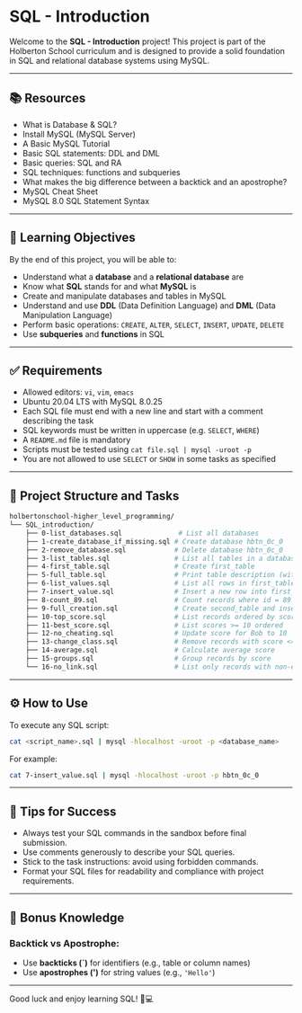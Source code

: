 # SQL - Introduction

Welcome to the **SQL - Introduction** project! This project is part of the Holberton School curriculum and is designed to provide a solid foundation in SQL and relational database systems using MySQL.

---

## 📚 Resources

* What is Database & SQL?
* Install MySQL (MySQL Server)
* A Basic MySQL Tutorial
* Basic SQL statements: DDL and DML
* Basic queries: SQL and RA
* SQL techniques: functions and subqueries
* What makes the big difference between a backtick and an apostrophe?
* MySQL Cheat Sheet
* MySQL 8.0 SQL Statement Syntax

---

## 🎯 Learning Objectives

By the end of this project, you will be able to:

* Understand what a **database** and a **relational database** are
* Know what **SQL** stands for and what **MySQL** is
* Create and manipulate databases and tables in MySQL
* Understand and use **DDL** (Data Definition Language) and **DML** (Data Manipulation Language)
* Perform basic operations: `CREATE`, `ALTER`, `SELECT`, `INSERT`, `UPDATE`, `DELETE`
* Use **subqueries** and **functions** in SQL

---

## ✅ Requirements

* Allowed editors: `vi`, `vim`, `emacs`
* Ubuntu 20.04 LTS with MySQL 8.0.25
* Each SQL file must end with a new line and start with a comment describing the task
* SQL keywords must be written in uppercase (e.g. `SELECT`, `WHERE`)
* A `README.md` file is mandatory
* Scripts must be tested using `cat file.sql | mysql -uroot -p`
* You are not allowed to use `SELECT` or `SHOW` in some tasks as specified

---

## 🧪 Project Structure and Tasks

```bash
holbertonschool-higher_level_programming/
└── SQL_introduction/
    ├── 0-list_databases.sql              # List all databases
    ├── 1-create_database_if_missing.sql # Create database hbtn_0c_0
    ├── 2-remove_database.sql            # Delete database hbtn_0c_0
    ├── 3-list_tables.sql                # List all tables in a database
    ├── 4-first_table.sql                # Create first_table
    ├── 5-full_table.sql                 # Print table description (without DESCRIBE)
    ├── 6-list_values.sql                # List all rows in first_table
    ├── 7-insert_value.sql               # Insert a new row into first_table
    ├── 8-count_89.sql                   # Count records where id = 89
    ├── 9-full_creation.sql              # Create second_table and insert rows
    ├── 10-top_score.sql                 # List records ordered by score
    ├── 11-best_score.sql                # List scores >= 10 ordered
    ├── 12-no_cheating.sql               # Update score for Bob to 10
    ├── 13-change_class.sql              # Remove records with score <= 5
    ├── 14-average.sql                   # Calculate average score
    ├── 15-groups.sql                    # Group records by score
    └── 16-no_link.sql                   # List only records with non-empty names
```

---

## ⚙️ How to Use

To execute any SQL script:

```bash
cat <script_name>.sql | mysql -hlocalhost -uroot -p <database_name>
```

For example:

```bash
cat 7-insert_value.sql | mysql -hlocalhost -uroot -p hbtn_0c_0
```

---

## 📌 Tips for Success

* Always test your SQL commands in the sandbox before final submission.
* Use comments generously to describe your SQL queries.
* Stick to the task instructions: avoid using forbidden commands.
* Format your SQL files for readability and compliance with project requirements.

---

## 🧠 Bonus Knowledge

### Backtick vs Apostrophe:

* Use **backticks (\`)** for identifiers (e.g., table or column names)
* Use **apostrophes (')** for string values (e.g., `'Hello'`)

---

Good luck and enjoy learning SQL! 🧠💻
